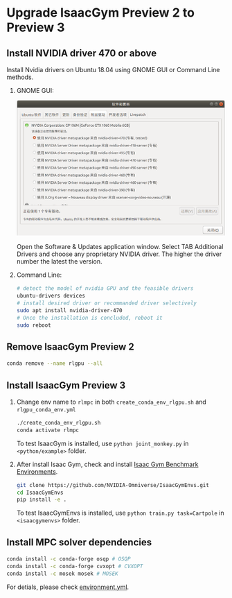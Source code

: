 # Upgrade IsaacGym Preview 2 to Preview 3

## Install NVIDIA driver 470 or above
Install Nvidia drivers on Ubuntu 18.04 using GNOME GUI or Command Line methods.

1. GNOME GUI:

     <img src="../images/nvidia_driver.png" width=500>
    
    Open the Software & Updates application window. Select TAB Additional Drivers and choose any proprietary NVIDIA driver. The higher the driver number the latest the version.

1. Command Line:

    ```bash
    # detect the model of nvidia GPU and the feasible drivers
    ubuntu-drivers devices  
    # install desired driver or recommanded driver selectively
    sudo apt install nvidia-driver-470
    # Once the installation is concluded, reboot it
    sudo reboot
    ```

## Remove IsaacGym Preview 2

```bash
conda remove --name rlgpu --all
```

## Install IsaacGym Preview 3

1. Change env name to `rlmpc` in both `create_conda_env_rlgpu.sh` and `rlgpu_conda_env.yml`

    ```bash
    ./create_conda_env_rlgpu.sh
    conda activate rlmpc
    ```

    To test IsaacGym is installed, use `python joint_monkey.py` in `<python/example>` folder.

1. After install Isaac Gym, check and install [Isaac Gym Benchmark Environments](https://github.com/NVIDIA-Omniverse/IsaacGymEnvs/blob/main/README.md).

    ```bash
    git clone https://github.com/NVIDIA-Omniverse/IsaacGymEnvs.git
    cd IsaacGymEnvs
    pip install -e .
    ```

    To test IsaacGymEnvs is installed, use `python train.py task=Cartpole` in `<isaacgymenvs>` folder.

## Install MPC solver dependencies
```bash
conda install -c conda-forge osqp # OSQP
conda install -c conda-forge cvxopt # CVXOPT
conda install -c mosek mosek # MOSEK
```

For detials, please check [environment.yml](../environment.yml).




